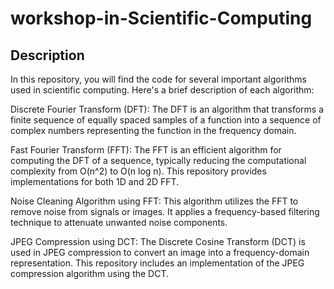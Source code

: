 # workshop-in-Scientific-Computing

## Description
In this repository, you will find the code for several important algorithms used in scientific computing. Here's a brief description of each algorithm:

Discrete Fourier Transform (DFT): The DFT is an algorithm that transforms a finite sequence of equally spaced samples of a function into a sequence of complex numbers representing the function in the frequency domain.

Fast Fourier Transform (FFT): The FFT is an efficient algorithm for computing the DFT of a sequence, typically reducing the computational complexity from O(n^2) to O(n log n). This repository provides implementations for both 1D and 2D FFT.

Noise Cleaning Algorithm using FFT: This algorithm utilizes the FFT to remove noise from signals or images. It applies a frequency-based filtering technique to attenuate unwanted noise components.

JPEG Compression using DCT: The Discrete Cosine Transform (DCT) is used in JPEG compression to convert an image into a frequency-domain representation. This repository includes an implementation of the JPEG compression algorithm using the DCT.

